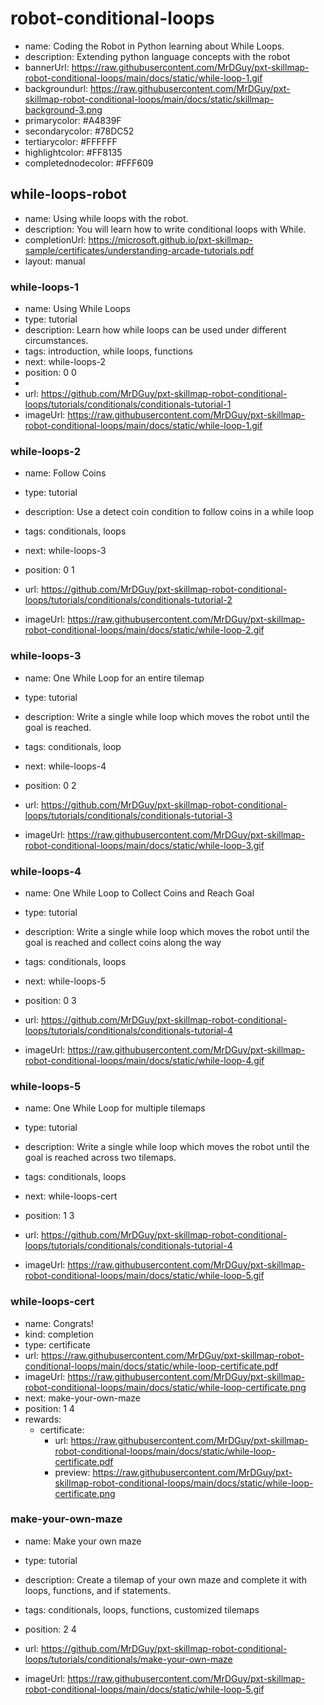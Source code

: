 # robot-conditional-loops
* name: Coding the Robot in Python learning about While Loops.
* description: Extending python language concepts with the robot
* bannerUrl: https://raw.githubusercontent.com/MrDGuy/pxt-skillmap-robot-conditional-loops/main/docs/static/while-loop-1.gif
* backgroundurl: https://raw.githubusercontent.com/MrDGuy/pxt-skillmap-robot-conditional-loops/main/docs/static/skillmap-background-3.png
* primarycolor: #A4839F
* secondarycolor: #78DC52
* tertiarycolor: #FFFFFF
* highlightcolor: #FF8135
* completednodecolor: #FFF609

## while-loops-robot
* name: Using while loops with the robot.
* description: You will learn how to write conditional loops with While.
* completionUrl: https://microsoft.github.io/pxt-skillmap-sample/certificates/understanding-arcade-tutorials.pdf
* layout: manual

### while-loops-1

* name: Using While Loops
* type: tutorial
* description: Learn how while loops can be used under different circumstances.
* tags: introduction, while loops, functions
* next: while-loops-2
* position: 0 0
* 
* url: https://github.com/MrDGuy/pxt-skillmap-robot-conditional-loops/tutorials/conditionals/conditionals-tutorial-1
* imageUrl: https://raw.githubusercontent.com/MrDGuy/pxt-skillmap-robot-conditional-loops/main/docs/static/while-loop-1.gif

### while-loops-2
* name: Follow Coins
* type: tutorial
* description: Use a detect coin condition to follow coins in a while loop
* tags: conditionals, loops
* next: while-loops-3
* position: 0 1

* url: https://github.com/MrDGuy/pxt-skillmap-robot-conditional-loops/tutorials/conditionals/conditionals-tutorial-2
* imageUrl: https://raw.githubusercontent.com/MrDGuy/pxt-skillmap-robot-conditional-loops/main/docs/static/while-loop-2.gif

### while-loops-3
* name: One While Loop for an entire tilemap
* type: tutorial
* description: Write a single while loop which moves the robot until the goal is reached.
* tags: conditionals, loop
* next: while-loops-4
* position: 0 2

* url: https://github.com/MrDGuy/pxt-skillmap-robot-conditional-loops/tutorials/conditionals/conditionals-tutorial-3
* imageUrl: https://raw.githubusercontent.com/MrDGuy/pxt-skillmap-robot-conditional-loops/main/docs/static/while-loop-3.gif

### while-loops-4
* name: One While Loop to Collect Coins and Reach Goal
* type: tutorial
* description: Write a single while loop which moves the robot until the goal is reached and collect coins along the way
* tags: conditionals, loops
* next: while-loops-5
* position: 0 3

* url: https://github.com/MrDGuy/pxt-skillmap-robot-conditional-loops/tutorials/conditionals/conditionals-tutorial-4
* imageUrl: https://raw.githubusercontent.com/MrDGuy/pxt-skillmap-robot-conditional-loops/main/docs/static/while-loop-4.gif

### while-loops-5
* name: One While Loop for multiple tilemaps
* type: tutorial
* description: Write a single while loop which moves the robot until the goal is reached across two tilemaps.
* tags: conditionals, loops
* next: while-loops-cert
* position: 1 3

* url: https://github.com/MrDGuy/pxt-skillmap-robot-conditional-loops/tutorials/conditionals/conditionals-tutorial-4
* imageUrl: https://raw.githubusercontent.com/MrDGuy/pxt-skillmap-robot-conditional-loops/main/docs/static/while-loop-5.gif


### while-loops-cert
* name: Congrats!
* kind: completion
* type: certificate
* url: https://raw.githubusercontent.com/MrDGuy/pxt-skillmap-robot-conditional-loops/main/docs/static/while-loop-certificate.pdf
* imageUrl: https://raw.githubusercontent.com/MrDGuy/pxt-skillmap-robot-conditional-loops/main/docs/static/while-loop-certificate.png
* next: make-your-own-maze
* position: 1 4
* rewards:
    * certificate:
        * url: https://raw.githubusercontent.com/MrDGuy/pxt-skillmap-robot-conditional-loops/main/docs/static/while-loop-certificate.pdf
        * preview: https://raw.githubusercontent.com/MrDGuy/pxt-skillmap-robot-conditional-loops/main/docs/static/while-loop-certificate.png


### make-your-own-maze
* name: Make your own maze
* type: tutorial
* description: Create a tilemap of your own maze and complete it with loops, functions, and if statements.
* tags: conditionals, loops, functions, customized tilemaps
* position: 2 4

* url: https://github.com/MrDGuy/pxt-skillmap-robot-conditional-loops/tutorials/conditionals/make-your-own-maze
* imageUrl: https://raw.githubusercontent.com/MrDGuy/pxt-skillmap-robot-conditional-loops/main/docs/static/while-loop-5.gif
